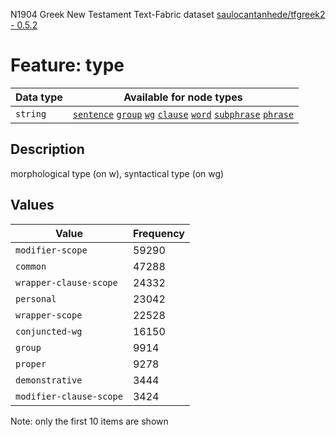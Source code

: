 <p>N1904 Greek New Testament Text-Fabric dataset <a href="https://github.com/saulocantanhede/tfgreek2">saulocantanhede/tfgreek2 - 0.5.2</a></p>

<h1>Feature: type</h1>

<table>
<thead>
<tr>
  <th>Data type</th>
  <th>Available for node types</th>
</tr>
</thead>
<tbody>
<tr>
  <td><code>string</code></td>
  <td><A HREF="featurebynodetype.md#sentence"><code>sentence</code></A> <A HREF="featurebynodetype.md#group"><code>group</code></A> <A HREF="featurebynodetype.md#wg"><code>wg</code></A> <A HREF="featurebynodetype.md#clause"><code>clause</code></A> <A HREF="featurebynodetype.md#word"><code>word</code></A> <A HREF="featurebynodetype.md#subphrase"><code>subphrase</code></A> <A HREF="featurebynodetype.md#phrase"><code>phrase</code></A></td>
</tr>
</tbody>
</table>

<h2>Description</h2>

<p>morphological type (on w), syntactical type (on wg)</p>

<h2>Values</h2>

<table>
<thead>
<tr>
  <th>Value</th>
  <th>Frequency</th>
</tr>
</thead>
<tbody>
<tr>
  <td><code>modifier-scope</code></td>
  <td>59290</td>
</tr>
<tr>
  <td><code>common</code></td>
  <td>47288</td>
</tr>
<tr>
  <td><code>wrapper-clause-scope</code></td>
  <td>24332</td>
</tr>
<tr>
  <td><code>personal</code></td>
  <td>23042</td>
</tr>
<tr>
  <td><code>wrapper-scope</code></td>
  <td>22528</td>
</tr>
<tr>
  <td><code>conjuncted-wg</code></td>
  <td>16150</td>
</tr>
<tr>
  <td><code>group</code></td>
  <td>9914</td>
</tr>
<tr>
  <td><code>proper</code></td>
  <td>9278</td>
</tr>
<tr>
  <td><code>demonstrative</code></td>
  <td>3444</td>
</tr>
<tr>
  <td><code>modifier-clause-scope</code></td>
  <td>3424</td>
</tr>
</tbody>
</table>

<p>Note: only the first 10 items are shown</p>
